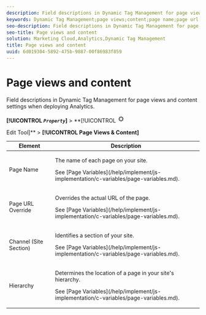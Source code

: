 ```yaml
---
description: Field descriptions in Dynamic Tag Management for page views and content settings when deploying Analytics.
keywords: Dynamic Tag Management;page views;content;page name;page url override;channel;site section;hierarchy
seo-description: Field descriptions in Dynamic Tag Management for page views and content settings when deploying Analytics.
seo-title: Page views and content
solution: Marketing Cloud,Analytics,Dynamic Tag Management
title: Page views and content
uuid: 6d019304-5892-475b-9887-00f86983f859
---
```


# Page views and content

Field descriptions in Dynamic Tag Management for page views and content settings when deploying Analytics.

 **[!UICONTROL  *`Property`*]** > **[!UICONTROL   ![](assets/settings_gear.png)

Edit Tool]** > **[!UICONTROL Page Views & Content]** 

<table id="table_654149A8A66B404BBF9BAF8EC67F5F8F"> 
 <thead> 
  <tr> 
   <th colname="col1" class="entry"> Element </th> 
   <th colname="col2" class="entry"> Description </th> 
  </tr> 
 </thead>
 <tbody> 
  <tr> 
   <td colname="col1"> Page Name </td> 
   <td colname="col2"> <p>The name of each page on your site. </p> <p>See [Page Variables](/help/implement/js-implementation/c-variables/page-variables.md). </p> </td> 
  </tr> 
  <tr> 
   <td colname="col1"> Page URL Override </td> 
   <td colname="col2"> <p> Overrides the actual URL of the page. </p> <p>See [Page Variables](/help/implement/js-implementation/c-variables/page-variables.md). </p> </td> 
  </tr> 
  <tr> 
   <td colname="col1"> Channel (Site Section) </td> 
   <td colname="col2"> <p>Identifies a section of your site. </p> <p>See [Page Variables](/help/implement/js-implementation/c-variables/page-variables.md). </p> </td> 
  </tr> 
  <tr> 
   <td colname="col1"> Hierarchy </td> 
   <td colname="col2"> <p>Determines the location of a page in your site's hierarchy. </p> <p>See [Page Variables](/help/implement/js-implementation/c-variables/page-variables.md). </p> </td> 
  </tr> 
 </tbody> 
</table>


